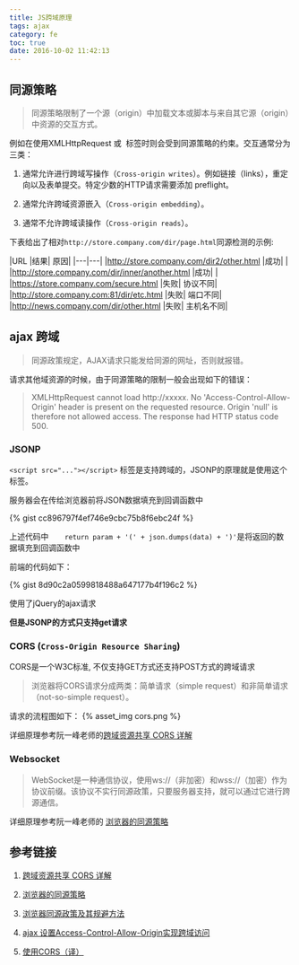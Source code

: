 ```yaml
---
title: JS跨域原理
tags: ajax
category: fe
toc: true
date: 2016-10-02 11:42:13
---
```



## 同源策略

>同源策略限制了一个源（origin）中加载文本或脚本与来自其它源（origin）中资源的交互方式。

例如在使用XMLHttpRequest 或 <img> 标签时则会受到同源策略的约束。交互通常分为三类：

1. 通常允许进行跨域写操作（`Cross-origin writes`）。例如链接（links），重定向以及表单提交。特定少数的HTTP请求需要添加 preflight。

2. 通常允许跨域资源嵌入（`Cross-origin embedding`）。
3. 通常不允许跨域读操作（`Cross-origin reads`）。

下表给出了相对`http://store.company.com/dir/page.html`同源检测的示例:

|URL	|结果|	原因|
|---|---|
|http://store.company.com/dir2/other.html	|成功|	 |
|http://store.company.com/dir/inner/another.html	|成功|	 |
|https://store.company.com/secure.html	|失败|	协议不同|
|http://store.company.com:81/dir/etc.html	|失败|	端口不同|
|http://news.company.com/dir/other.html	|失败|	主机名不同|



## ajax 跨域

> 同源政策规定，AJAX请求只能发给同源的网址，否则就报错。

请求其他域资源的时候，由于同源策略的限制一般会出现如下的错误：

>XMLHttpRequest cannot load http://xxxxx. No 'Access-Control-Allow-Origin' header is present on the requested resource. Origin 'null' is therefore not allowed access. The response had HTTP status code 500.

### JSONP

`<script src="..."></script>` 标签是支持跨域的，JSONP的原理就是使用这个标签。

服务器会在传给浏览器前将JSON数据填充到回调函数中

{% gist cc896797f4ef746e9cbc75b8f6ebc24f %}

上述代码中`    return param + '(' + json.dumps(data) + ')'`是将返回的数据填充到回调函数中

前端的代码如下：

{% gist 8d90c2a0599818488a647177b4f196c2 %}

使用了jQuery的ajax请求

**但是JSONP的方式只支持get请求**

### CORS (`Cross-Origin Resource Sharing`)

CORS是一个W3C标准, 不仅支持GET方式还支持POST方式的跨域请求

> 浏览器将CORS请求分成两类：简单请求（simple request）和非简单请求（not-so-simple request）。

请求的流程图如下：
{%  asset_img   cors.png  %}




详细原理参考阮一峰老师的[跨域资源共享 CORS 详解](http://www.ruanyifeng.com/blog/2016/04/cors.html)

### Websocket

>WebSocket是一种通信协议，使用ws://（非加密）和wss://（加密）作为协议前缀。该协议不实行同源政策，只要服务器支持，就可以通过它进行跨源通信。

详细原理参考阮一峰老师的 [浏览器的同源策略](https://developer.mozilla.org/zh-CN/docs/Web/Security/Same-origin_policy)

## 参考链接

1. [跨域资源共享 CORS 详解](http://www.ruanyifeng.com/blog/2016/04/cors.html)

2. [浏览器的同源策略](https://developer.mozilla.org/zh-CN/docs/Web/Security/Same-origin_policy)

3. [浏览器同源政策及其规避方法](http://www.ruanyifeng.com/blog/2016/04/same-origin-policy.html)

4. [ ajax 设置Access-Control-Allow-Origin实现跨域访问](http://blog.csdn.net/fdipzone/article/details/46390573)

5. [使用CORS（译）](http://liuwanlin.info/corsxiang-jie/)

